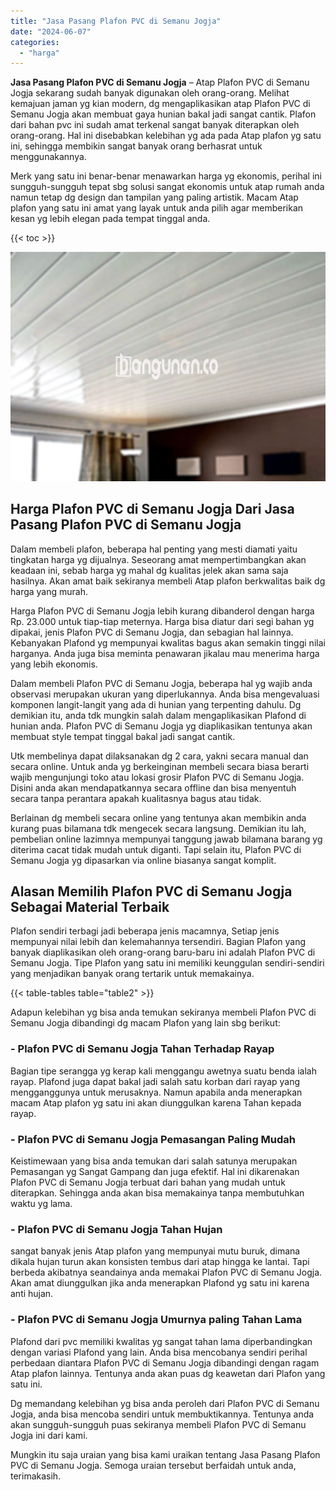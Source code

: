```yaml
---
title: "Jasa Pasang Plafon PVC di Semanu Jogja"
date: "2024-06-07"
categories: 
  - "harga"
---
```


**Jasa Pasang Plafon PVC di Semanu Jogja** – Atap Plafon PVC di Semanu Jogja sekarang sudah banyak digunakan oleh orang-orang. Melihat kemajuan jaman yg kian modern, dg mengaplikasikan atap Plafon PVC di Semanu Jogja akan membuat gaya hunian bakal jadi sangat cantik. Plafon dari bahan pvc ini sudah amat terkenal sangat banyak diterapkan oleh orang-orang. Hal ini disebabkan kelebihan yg ada pada Atap plafon yg satu ini, sehingga membikin sangat banyak orang berhasrat untuk menggunakannya.

Merk yang satu ini benar-benar menawarkan harga yg ekonomis, perihal ini sungguh-sungguh tepat sbg solusi sangat ekonomis untuk atap rumah anda namun tetap dg design dan tampilan yang paling artistik. Macam Atap plafon yang satu ini amat yang layak untuk anda pilih agar memberikan kesan yg lebih elegan pada tempat tinggal anda.

{{< toc >}}

![Jasa Pasang Plafon PVC di Semanu Jogja](/images/flafond-pvc-murah08.png)

## Harga Plafon PVC di Semanu Jogja Dari Jasa Pasang Plafon PVC di Semanu Jogja

Dalam membeli plafon, beberapa hal penting yang mesti diamati yaitu tingkatan harga yg dijualnya. Seseorang amat mempertimbangkan akan keadaan ini, sebab harga yg mahal dg kualitas jelek akan sama saja hasilnya. Akan amat baik sekiranya membeli Atap plafon berkwalitas baik dg harga yang murah.

Harga Plafon PVC di Semanu Jogja lebih kurang dibanderol dengan harga Rp. 23.000 untuk tiap-tiap meternya. Harga bisa diatur dari segi bahan yg dipakai, jenis Plafon PVC di Semanu Jogja, dan sebagian hal lainnya. Kebanyakan Plafond yg mempunyai kwalitas bagus akan semakin tinggi nilai harganya. Anda juga bisa meminta penawaran jikalau mau menerima harga yang lebih ekonomis.

Dalam membeli Plafon PVC di Semanu Jogja, beberapa hal yg wajib anda observasi merupakan ukuran yang diperlukannya. Anda bisa mengevaluasi komponen langit-langit yang ada di hunian yang terpenting dahulu. Dg demikian itu, anda tdk mungkin salah dalam mengaplikasikan Plafond di hunian anda. Plafon PVC di Semanu Jogja yg diaplikasikan tentunya akan membuat style tempat tinggal bakal jadi sangat cantik.

Utk membelinya dapat dilaksanakan dg 2 cara, yakni secara manual dan secara online. Untuk anda yg berkeinginan membeli secara biasa berarti wajib mengunjungi toko atau lokasi grosir Plafon PVC di Semanu Jogja. Disini anda akan mendapatkannya secara offline dan bisa menyentuh secara tanpa perantara apakah kualitasnya bagus atau tidak.

Berlainan dg membeli secara online yang tentunya akan membikin anda kurang puas bilamana tdk mengecek secara langsung. Demikian itu lah, pembelian online lazimnya mempunyai tanggung jawab bilamana barang yg diterima cacat tidak mudah untuk diganti. Tapi selain itu, Plafon PVC di Semanu Jogja yg dipasarkan via online biasanya sangat komplit.

## Alasan Memilih Plafon PVC di Semanu Jogja Sebagai Material Terbaik

Plafon sendiri terbagi jadi beberapa jenis macamnya, Setiap jenis mempunyai nilai lebih dan kelemahannya tersendiri. Bagian Plafon yang banyak diaplikasikan oleh orang-orang baru-baru ini adalah Plafon PVC di Semanu Jogja. Tipe Plafon yang satu ini memiliki keunggulan sendiri-sendiri yang menjadikan banyak orang tertarik untuk memakainya.

{{< table-tables table="table2" >}}

Adapun kelebihan yg bisa anda temukan sekiranya membeli Plafon PVC di Semanu Jogja dibandingi dg macam Plafon yang lain sbg berikut:

### \- Plafon PVC di Semanu Jogja Tahan Terhadap Rayap

Bagian tipe serangga yg kerap kali menggangu awetnya suatu benda ialah rayap. Plafond juga dapat bakal jadi salah satu korban dari rayap yang mengganggunya untuk merusaknya. Namun apabila anda menerapkan macam Atap plafon yg satu ini akan diunggulkan karena Tahan kepada rayap.

### \- Plafon PVC di Semanu Jogja Pemasangan Paling Mudah

Keistimewaan yang bisa anda temukan dari salah satunya merupakan Pemasangan yg Sangat Gampang dan juga efektif. Hal ini dikarenakan Plafon PVC di Semanu Jogja terbuat dari bahan yang mudah untuk diterapkan. Sehingga anda akan bisa memakainya tanpa membutuhkan waktu yg lama.

### \- Plafon PVC di Semanu Jogja Tahan Hujan

sangat banyak jenis Atap plafon yang mempunyai mutu buruk, dimana dikala hujan turun akan konsisten tembus dari atap hingga ke lantai. Tapi berbeda akibatnya seandainya anda memakai Plafon PVC di Semanu Jogja. Akan amat diunggulkan jika anda menerapkan Plafond yg satu ini karena anti hujan.

### \- Plafon PVC di Semanu Jogja Umurnya paling Tahan Lama

Plafond dari pvc memiliki kwalitas yg sangat tahan lama diperbandingkan dengan variasi Plafond yang lain. Anda bisa mencobanya sendiri perihal perbedaan diantara Plafon PVC di Semanu Jogja dibandingi dengan ragam Atap plafon lainnya. Tentunya anda akan puas dg keawetan dari Plafon yang satu ini.

Dg memandang kelebihan yg bisa anda peroleh dari Plafon PVC di Semanu Jogja, anda bisa mencoba sendiri untuk membuktikannya. Tentunya anda akan sungguh-sungguh puas sekiranya membeli Plafon PVC di Semanu Jogja ini dari kami.

Mungkin itu saja uraian yang bisa kami uraikan tentang Jasa Pasang Plafon PVC di Semanu Jogja. Semoga uraian tersebut berfaidah untuk anda, terimakasih.
